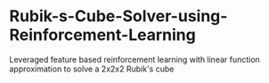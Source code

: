 # Rubik-s-Cube-Solver-using-Reinforcement-Learning
Leveraged feature based reinforcement learning with linear function approximation to solve a 2x2x2 Rubik's cube
